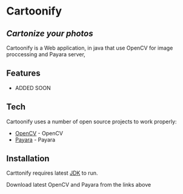 # Cartoonify
## _Cartonize your photos_


Cartoonify is a Web application, in java that use OpenCV for image proccessing and Payara server,


## Features

- ADDED SOON

## Tech

Cartoonify uses a number of open source projects to work properly:

- [OpenCV](https://opencv.org/releases/) - OpenCV
- [Payara](https://www.payara.fish/downloads/) - Payara


## Installation

Carttonify requires latest [JDK](https://www.oracle.com/java/technologies/downloads/) to run.

Download latest OpenCV and Payara from the links above

